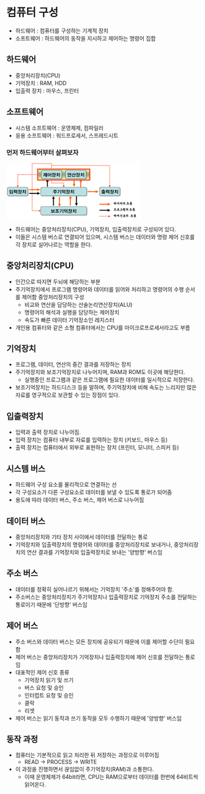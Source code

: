 # 컴퓨터 구성

- 하드웨어 : 컴퓨터를 구성하는 기계적 장치
- 소프트웨어 : 하드웨어의 동작을 지시하고 제어하는 명령어 집합


## 하드웨어
- 중앙처리장치(CPU)
- 기억장치 : RAM, HDD
- 입출력 장치 : 마우스, 프린터


## 소프트웨어
- 시스템 소프트웨어 : 운영체제, 컴파일러
- 응용 소프트웨어 : 워드프로세서, 스프레드시트


### 먼저 하드웨어부터 살펴보자
![](./images/hardware-structure.png)

- 하드웨어는 중앙처리장치(CPU), 기억장치, 입출력장치로 구성되어 있다.
- 이들은 시스템 버스로 연결되어 있으며, 시스템 버스는 데이터와 명령 제어 신호를 각 장치로 실어나르는 역할을 한다.


## 중앙처리장치(CPU)
- 인간으로 따지면 두뇌에 해당하는 부분
- 주기억장치에서 프로그램 명령어와 데이터를 읽어와 처리하고 명령어의 수행 순서를 제어함 중앙처리장치의 구성
    - 비교와 연산을 담당하는 산술논리연산장치(ALU)
    - 명령어의 해석과 실행을 담당하는 제어장치
    - 속도가 빠른 데이터 기억장소인 레지스터
- 개인용 컴퓨터와 같은 소형 컴퓨터에서는 CPU를 마이크로프로세서라고도 부름


## 기억장치
- 프로그램, 데이터, 연산의 중간 결과를 저장하는 장치
- 주기억장치와 보조기억장치로 나누어지며, RAM과 ROM도 이곳에 해당한다. 
    - 실행중인 프로그램과 같은 프로그램에 필요한 데이터를 일시적으로 저장한다.
- 보조기억장치는 하드디스크 등을 말하며, 주기억장치에 비해 속도는 느리지만 많은 자료를 영구적으로 보관할 수 있는 장점이 있다.


## 입출력장치
- 입력과 출력 장치로 나누어짐.
- 입력 장치는 컴퓨터 내부로 자료를 입력하는 장치 (키보드, 마우스 등)
- 출력 장치는 컴퓨터에서 외부로 표현하는 장치 (프린터, 모니터, 스피커 등)


## 시스템 버스
- 하드웨어 구성 요소를 물리적으로 연결하는 선
- 각 구성요소가 다른 구성요소로 데이터를 보낼 수 있도록 통로가 되어줌
- 용도에 따라 데이터 버스, 주소 버스, 제어 버스로 나누어짐


## 데이터 버스
- 중앙처리장치와 기타 장치 사이에서 데이터를 전달하는 통로
- 기억장치와 입출력장치의 명령어와 데이터를 중앙처리장치로 보내거나, 중앙처리장치의 연산 결과를 기억장치와 입출력장치로 보내는 '양방향' 버스임

## 주소 버스
- 데이터를 정확히 실어나르기 위해서는 기억장치 '주소'를 정해주어야 함.
- 주소버스는 중앙처리장치가 주기억장치나 입출력장치로 기억장치 주소를 전달하는 통로이기 때문에 '단방향' 버스임

## 제어 버스
- 주소 버스와 데이터 버스는 모든 장치에 공유되기 때문에 이를 제어할 수단이 필요함
- 제어 버스는 중앙처리장치가 기억장치나 입출력장치에 제어 신호를 전달하는 통로임
- 대표적인 제어 신호 종류
    - 기억장치 읽기 및 쓰기
    - 버스 요청 및 승인
    - 인터럽트 요청 및 승인
    - 클락
    - 리셋
- 제어 버스는 읽기 동작과 쓰기 동작을 모두 수행하기 때문에 '양방향' 버스임


## 동작 과정
- 컴퓨터는 기본적으로 읽고 처리한 뒤 저장하는 과정으로 이루어짐
    - READ → PROCESS → WRITE
- 이 과정을 진행하면서 끊임없이 주기억장치(RAM)과 소통한다. 
    - 이때 운영체제가 64bit라면, CPU는 RAM으로부터 데이터를 한번에 64비트씩 읽어온다.
